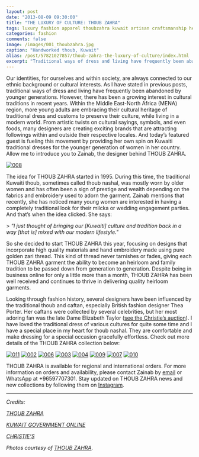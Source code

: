 ```yaml
---
layout: post
date: "2013-08-09 09:30:00"
title: "THE LUXURY OF CULTURE: THOUB ZAHRA"
tags: luxury fashion apparel thoubzahra kuwait artisan craftsmanship heritage tradition culture
categories: fashion
comments: false
image: /images/001_thoubzahra.jpg
caption: "Handworked thoub, Kuwait"
alias: /post/57821027857/thoub-zahra-the-luxury-of-culture/index.html
excerpt: "Traditional ways of dress and living have frequently been abandoned by younger generations. However, there has been a growing interest in cultural traditions in recent years. Within the Middle East-North Africa (MENA) region, more young adults are embracing their cultural heritage of traditional dress and customs to preserve their culture, while living in a modern world. From artistic twists on cultural sayings, symbols, and even foods, many designers are creating exciting brands that are attracting followings within and outside their respective locales."
---
```


Our identities, for ourselves and within society, are always connected to our ethnic background or cultural interests. As I have stated in previous posts, traditional ways of dress and living have frequently been abandoned by younger generations. However, there has been a growing interest in cultural traditions in recent years. Within the Middle East-North Africa (MENA) region, more young adults are embracing their cultural heritage of traditional dress and customs to preserve their culture, while living in a modern world. From artistic twists on cultural sayings, symbols, and even foods, many designers are creating exciting brands that are attracting followings within and outside their respective locales. And today’s featured guest is fueling this movement by providing her own spin on Kuwaiti traditional dresses for the younger generation of women in her country. Allow me to introduce you to Zainab, the designer behind THOUB ZAHRA.

[![008][1]][1]

The idea for THOUB ZAHRA started in 1995. During this time, the traditional Kuwaiti thoub, sometimes called thoub nashal, was mostly worn by older women and has often been a sign of prestige and wealth depending on the fabrics and embroidery used to adorn the garment. Zainab mentions that recently, she has noticed many young women are interested in having a completely traditional look for their milcka or wedding engagement parties. And that’s when the idea clicked. She says:

&gt; _"I just thought of bringing our [Kuwaiti] culture and tradition back in a way [that is] mixed with our modern lifestyle."_

So she decided to start THOUB ZAHRA this year, focusing on designs that incorporate high quality materials and hand embroidery made using pure golden zari thread. This kind of thread never tarnishes or fades, giving each THOUB ZAHRA garment the ability to become an heirloom and family tradition to be passed down from generation to generation. Despite being in business online for only a little more than a month, THOUB ZAHRA has been well received and continues to thrive in delivering quality heirloom garments.

Looking through fashion history, several designers have been influenced by the traditional thoub and caftan, especially British fashion designer Thea Porter. Her caftans were collected by several celebrities, but her most adoring fan was the late Dame Elizabeth Taylor ([see the Christie’s auction][2]). I have loved the traditional dress of various cultures for quite some time and I have a special place in my heart for thoub nashal. They are comfortable and make dressing for a special occasion gracefully effortless. Check out more details of the THOUB ZAHRA collection below:

[![011][3]][3] 
[![002][4]][4] 
[![006][5]][5] 
[![003][6]][6] 
[![004][7]][7] 
[![009][8]][8]
[![007][9]][9] 
[![010][10]][10]

THOUB ZAHRA is available for regional and international orders. For more information on orders and availability, please contact Zainab by [email][11] or WhatsApp at +96597707301. Stay updated on THOUB ZAHRA news and new collections by following them on [Instagram][12].

----

_Credits:_

_[THOUB ZAHRA][13]_

_[KUWAIT GOVERNMENT ONLINE][14]_

_[CHRISTIE’S][15]_

_Photos courtesy of [THOUB ZAHRA][13]._

   [1]: /images/008_thoubzahra.jpg
   [2]: http://www.christies.com/lotfinder/textiles-costume/a-thea-porter-caftan-of-cotton-ikat-5502719-details.aspx (Dame Elizabeth Taylor Auction)
   [3]: /images/011_thoubzahra.jpg
   [4]: /images/002_thoubzahra.jpg
   [5]: /images/006_thoubzahra.jpg
   [6]: /images/003_thoubzahra.jpg
   [7]: /images/004_thoubzahra.jpg
   [8]: /images/009_thoubzahra.jpg
   [9]: /images/007_thoubzahra.jpg
   [10]: /images/010_thoubzahra.jpg
   [11]: mailto:zanoooba_89@hotmail.com?subject=Hello%20THOUB%20ZAHRA!&amp;body=I%20saw%20your%20feature%20on%20UMAYAMU%20and%20want%20more%20information%20about%20the%20THOUB%20ZAHRA%20collection.
   [12]: https://instagram.com/thoubzahra (@THOUBZAHRA)
   [13]: https://instagram.com/thoubzahra (THOUB ZAHRA)
   [14]: http://www.e.gov.kw/sites/kgoenglish/portal/pages/visitors/aboutkuwait/cultureandheritage_customsandtraditions.aspx (Kuwait Government Online)
   [15]: http://www.christies.com/lotfinder/textiles-costume/a-thea-porter-caftan-of-cotton-ikat-5502719-details.aspx (CHRISTIE'S: THE COLLECTION OF ELIZABETH TAYLOR)
